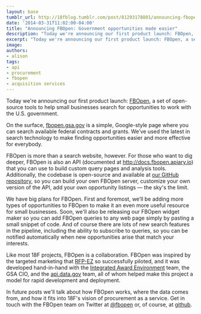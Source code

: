 ```yaml
---
layout: base
tumblr_url: http://18fblog.tumblr.com/post/81293178801/announcing-fbopen-government-opportunities-made-easier
date: '2014-03-31T11:02:00-04:00'
title: "Announcing FBOpen: Government opportunities made easier"
description: "Today we're announcing our first product launch: FBOpen, a set of open-source tools to help small businesses search for opportunities to work with the U.S. government."
excerpt: "Today we're announcing our first product launch: FBOpen, a set of open-source tools to help small businesses search for opportunities to work with the U.S. government."
image: 
authors:
- alison
tags:
- api
- procurement
- fbopen
- acquisition services
---
```


Today we're announcing our first product launch:
[FBOpen](https://fbopen.gsa.gov/), a set of open-source tools to help
small businesses search for opportunities to work with the U.S.
government.

On the surface, [fbopen.gsa.gov](https://fbopen.gsa.gov/) is a simple,
Google-style page where you can search available federal contracts and
grants. We’ve used the latest in search technology to make finding
opportunities easier and more effective for everybody.

FBOpen is more than a search website, however. For those who want to dig
deeper, FBOpen is also an API (documented at
<http://docs.fbopen.apiary.io>) that you can use to build custom query
pages and analysis tools. Additionally, the codebase is open-source and
available at [our GitHub repository](https://github.com/18f/fbopen), so
you can build your own FBOpen server, customize your own version of the
API, add your own opportunity listings — the sky's the limit.

We have big plans for FBOpen. First and foremost, we’ll be adding more
types of opportunities to FBOpen to make it an even more useful resource
for small businesses. Soon, we'll also be releasing our FBOpen widget
maker so you can add FBOpen queries to any web page simply by pasting a
small snippet of code. And of course there are lots of new search
features in the pipeline, including the ability to subscribe to queries,
so you can be notified automatically when new opportunities arise that
match your interests.

Like most 18F projects, FBOpen is a collaboration. FBOpen was inspired
by the targeted marketing that [RFP-EZ](http://rfpez.sba.gov) so
successfully piloted, and it was developed hand-in-hand with the
[Integrated Award Environment](http://www.gsa.gov/iae) team, the GSA
CIO, and the [api.data.gov](http://api.data.gov) team, all of whom
helped make this project a model for rapid development and deployment.

In future posts we'll talk about how FBOpen works, where the data comes
from, and how it fits into 18F's vision of procurement as a service. Get
in touch with the FBOpen team on Twitter at
[@fbopen](https://twitter.com/fbopen) or, of course, at
[github](https://github.com/18f/fbopen).
